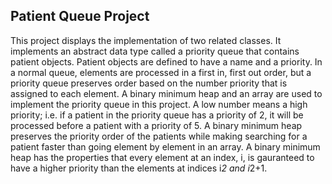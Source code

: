 Patient Queue Project
----------------------

This project displays the implementation of two related classes. It implements an abstract data type called a priority queue that contains patient objects. Patient objects are defined to have a name and a priority. In a normal queue, elements are processed in a first in, first out order, but a priority queue preserves order based on the number priority that is assigned to each element. A binary minimum heap and an array are used to implement the priority queue in this project. A low number means a high priority; i.e. if a patient in the priority queue has a priority of 2, it will be processed before a patient with a priority of 5. A binary minimum heap preserves the priority order of the patients while making searching for a patient faster than going element by element in an array. A binary minimum heap has the properties that every element at an index, i, is gauranteed to have a higher priority than the elements at indices i*2 and i*2+1.



